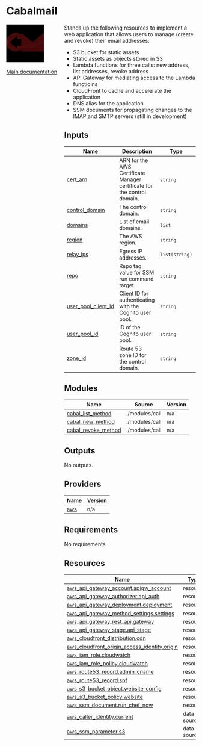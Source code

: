<!-- BEGIN_TF_DOCS -->
# Cabalmail
<div style="width: 10em; float:left; height: 100%; padding-right: 1em;"><img src="/docs/logo.png" width="100" />
<p><a href="/README.md">Main documentation</a></p>
</div><div style="padding-left: 11em;">

Stands up the following resources to implement a web application that allows users to manage (create and revoke) their email addresses:

- S3 bucket for static assets
- Static assets as objects stored in S3
- Lambda functions for three calls: new address, list addresses, revoke address
- API Gateway for mediating access to the Lambda functioins
- CloudFront to cache and accelerate the application
- DNS alias for the application
- SSM documents for propagating changes to the IMAP and SMTP servers (still in development)

## Inputs

| Name | Description | Type | Default | Required |
|------|-------------|------|---------|:--------:|
| <a name="input_cert_arn"></a> [cert\_arn](#input\_cert\_arn) | ARN for the AWS Certificate Manager certificate for the control domain. | `string` | n/a | yes |
| <a name="input_control_domain"></a> [control\_domain](#input\_control\_domain) | The control domain. | `string` | n/a | yes |
| <a name="input_domains"></a> [domains](#input\_domains) | List of email domains. | `list` | n/a | yes |
| <a name="input_region"></a> [region](#input\_region) | The AWS region. | `string` | n/a | yes |
| <a name="input_relay_ips"></a> [relay\_ips](#input\_relay\_ips) | Egress IP addresses. | `list(string)` | n/a | yes |
| <a name="input_repo"></a> [repo](#input\_repo) | Repo tag value for SSM run command target. | `string` | n/a | yes |
| <a name="input_user_pool_client_id"></a> [user\_pool\_client\_id](#input\_user\_pool\_client\_id) | Client ID for authenticating with the Cognito user pool. | `string` | n/a | yes |
| <a name="input_user_pool_id"></a> [user\_pool\_id](#input\_user\_pool\_id) | ID of the Cognito user pool. | `string` | n/a | yes |
| <a name="input_zone_id"></a> [zone\_id](#input\_zone\_id) | Route 53 zone ID for the control domain. | `string` | n/a | yes |
## Modules

| Name | Source | Version |
|------|--------|---------|
| <a name="module_cabal_list_method"></a> [cabal\_list\_method](#module\_cabal\_list\_method) | ./modules/call | n/a |
| <a name="module_cabal_new_method"></a> [cabal\_new\_method](#module\_cabal\_new\_method) | ./modules/call | n/a |
| <a name="module_cabal_revoke_method"></a> [cabal\_revoke\_method](#module\_cabal\_revoke\_method) | ./modules/call | n/a |
## Outputs

No outputs.
## Providers

| Name | Version |
|------|---------|
| <a name="provider_aws"></a> [aws](#provider\_aws) | n/a |
## Requirements

No requirements.
## Resources

| Name | Type |
|------|------|
| [aws_api_gateway_account.apigw_account](https://registry.terraform.io/providers/hashicorp/aws/latest/docs/resources/api_gateway_account) | resource |
| [aws_api_gateway_authorizer.api_auth](https://registry.terraform.io/providers/hashicorp/aws/latest/docs/resources/api_gateway_authorizer) | resource |
| [aws_api_gateway_deployment.deployment](https://registry.terraform.io/providers/hashicorp/aws/latest/docs/resources/api_gateway_deployment) | resource |
| [aws_api_gateway_method_settings.settings](https://registry.terraform.io/providers/hashicorp/aws/latest/docs/resources/api_gateway_method_settings) | resource |
| [aws_api_gateway_rest_api.gateway](https://registry.terraform.io/providers/hashicorp/aws/latest/docs/resources/api_gateway_rest_api) | resource |
| [aws_api_gateway_stage.api_stage](https://registry.terraform.io/providers/hashicorp/aws/latest/docs/resources/api_gateway_stage) | resource |
| [aws_cloudfront_distribution.cdn](https://registry.terraform.io/providers/hashicorp/aws/latest/docs/resources/cloudfront_distribution) | resource |
| [aws_cloudfront_origin_access_identity.origin](https://registry.terraform.io/providers/hashicorp/aws/latest/docs/resources/cloudfront_origin_access_identity) | resource |
| [aws_iam_role.cloudwatch](https://registry.terraform.io/providers/hashicorp/aws/latest/docs/resources/iam_role) | resource |
| [aws_iam_role_policy.cloudwatch](https://registry.terraform.io/providers/hashicorp/aws/latest/docs/resources/iam_role_policy) | resource |
| [aws_route53_record.admin_cname](https://registry.terraform.io/providers/hashicorp/aws/latest/docs/resources/route53_record) | resource |
| [aws_route53_record.spf](https://registry.terraform.io/providers/hashicorp/aws/latest/docs/resources/route53_record) | resource |
| [aws_s3_bucket_object.website_config](https://registry.terraform.io/providers/hashicorp/aws/latest/docs/resources/s3_bucket_object) | resource |
| [aws_s3_bucket_policy.website](https://registry.terraform.io/providers/hashicorp/aws/latest/docs/resources/s3_bucket_policy) | resource |
| [aws_ssm_document.run_chef_now](https://registry.terraform.io/providers/hashicorp/aws/latest/docs/resources/ssm_document) | resource |
| [aws_caller_identity.current](https://registry.terraform.io/providers/hashicorp/aws/latest/docs/data-sources/caller_identity) | data source |
| [aws_ssm_parameter.s3](https://registry.terraform.io/providers/hashicorp/aws/latest/docs/data-sources/ssm_parameter) | data source |

</div>
<!-- END_TF_DOCS -->